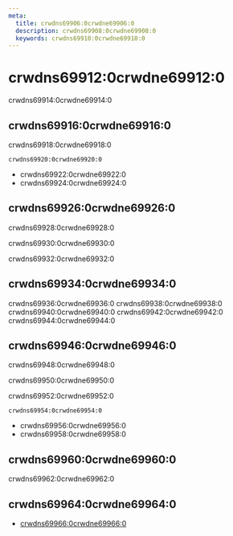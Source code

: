 ```yaml
---
meta:
  title: crwdns69906:0crwdne69906:0
  description: crwdns69908:0crwdne69908:0
  keywords: crwdns69910:0crwdne69910:0
---
```


# crwdns69912:0crwdne69912:0
crwdns69914:0crwdne69914:0

<entry-ad />

## crwdns69916:0crwdne69916:0
crwdns69918:0crwdne69918:0

`crwdns69920:0crwdne69920:0`
- crwdns69922:0crwdne69922:0
- crwdns69924:0crwdne69924:0


## crwdns69926:0crwdne69926:0
crwdns69928:0crwdne69928:0

  crwdns69930:0crwdne69930:0

  crwdns69932:0crwdne69932:0

## crwdns69934:0crwdne69934:0
crwdns69936:0crwdne69936:0
<alert type="success">crwdns69938:0crwdne69938:0</alert>
<alert type="info">crwdns69940:0crwdne69940:0</alert>
<alert type="warning">crwdns69942:0crwdne69942:0</alert>
<alert type="error">crwdns69944:0crwdne69944:0</alert>

## crwdns69946:0crwdne69946:0
crwdns69948:0crwdne69948:0

  crwdns69950:0crwdne69950:0

  crwdns69952:0crwdne69952:0

  `crwdns69954:0crwdne69954:0`
  - crwdns69956:0crwdne69956:0
  - crwdns69958:0crwdne69958:0

## crwdns69960:0crwdne69960:0
crwdns69962:0crwdne69962:0

## crwdns69964:0crwdne69964:0
  - [crwdns69966:0crwdne69966:0]()

<endmatter />
